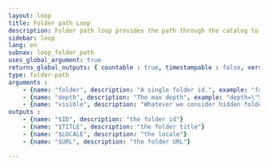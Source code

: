 ```yaml
---
layout: loop
title: Folder path Loop
description: Folder path loop provides the path through the catalog to a given folder. For example if we have an "alpha" folder standing in an "alpha_father" folder which itseflf belong to "root" folder. Folder path loop for folder "alpha" will return "root" then "alpha_father" then "alpha".
sidebar: loop
lang: en
subnav: loop_folder_path
uses_global_argument: true
returns_global_outputs: { countable : true, timestampable : false, versionable : false }
type: folder-path
arguments :
    - {name: "folder", description: "A single folder id.", example: "folder=\"2\"", mandatory: "true"}
    - {name: "depth", description: "The max depth", example: "depth=\"5\""}
    - {name: "visible", description: "Whatever we consider hidden folder or not.", example: "visible=\"false\"", default: "true"}
outputs :
    - {name: "$ID", description: "the folder id"}
    - {name: "$TITLE", description: "the folder title"}
    - {name: "$LOCALE", description: "the locale"}
    - {name: "$URL", description: "the folder URL"}

---
```

